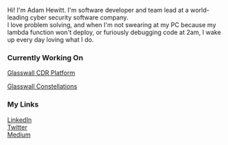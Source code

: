 <!--
**werzl/werzl** is a ✨ _special_ ✨ repository because its `README.md` (this file) appears on your GitHub profile.

Here are some ideas to get you started:

- 🔭 I’m currently working on ...
- 🌱 I’m currently learning ...
- 👯 I’m looking to collaborate on ...
- 🤔 I’m looking for help with ...
- 💬 Ask me about ...
- 📫 How to reach me: ...
- 😄 Pronouns: ...
- ⚡ Fun fact: ...
-->

Hi! I'm Adam Hewitt. I'm software developer and team lead at a world-leading cyber security software company.
<br/>
I love problem solving, and when I'm not swearing at my PC because my lambda function won't deploy, or furiously debugging code at 2am, I wake up every day loving what I do.

### Currently Working On
[Glasswall CDR Platform](https://docs.glasswall.com/v1/docs/about-cdrplatform-2-0)

[Glasswall Constellations](https://docs.glasswall.com/docs/about-glasswall-constellations)

### My Links
[LinkedIn](https://www.linkedin.com/in/ahewit/)<br/>
[Twitter](https://twitter.com/Werzl)<br/>
[Medium](https://medium.com/@ahewitt_89859)
